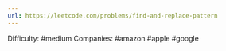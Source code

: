 ```yaml
---
url: https://leetcode.com/problems/find-and-replace-pattern
---
```


Difficulty: #medium
Companies: #amazon #apple #google